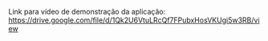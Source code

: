 Link para vídeo de demonstração da aplicação: https://drive.google.com/file/d/1Qk2U6VtuLRcQf7FPubxHosVKUgi5w3RB/view
